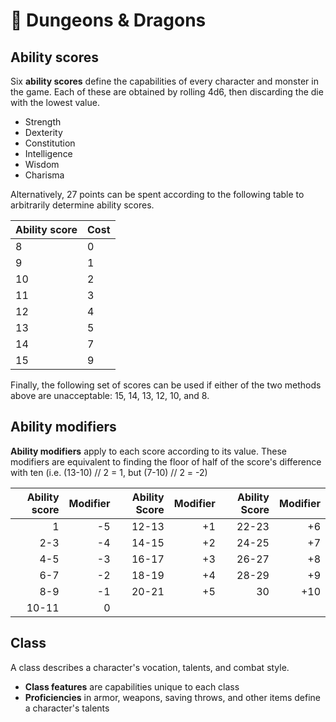 # 🐲&#xFE0F;  Dungeons & Dragons
## Ability scores
Six **ability scores** define the capabilities of every character and monster in the game.
Each of these are obtained by rolling 4d6, then discarding the die with the lowest value.

- Strength
- Dexterity
- Constitution
- Intelligence
- Wisdom
- Charisma

Alternatively, 27 points can be spent according to the following table to arbitrarily determine ability scores.

| Ability score | Cost |
| ------------- | ---- |
| 8             | 0    |
| 9             | 1    |
| 10            | 2    |
| 11            | 3    |
| 12            | 4    |
| 13            | 5    |
| 14            | 7    |
| 15            | 9    |

Finally, the following set of scores can be used if either of the two methods above are unacceptable: 15, 14, 13, 12, 10, and 8.

## Ability modifiers

**Ability modifiers** apply to each score according to its value. These modifiers are equivalent to finding the floor of half of the score's difference with ten (i.e. (13-10) // 2 = 1, but (7-10) // 2 = -2)

| Ability score | Modifier | Ability Score | Modifier | Ability Score | Modifier |
| ------------: | -------: | ------------: | -------: | ------------: | -------: |
|             1 |       -5 |         12-13 |       +1 |         22-23 |       +6 |
|           2-3 |       -4 |         14-15 |       +2 |         24-25 |       +7 |
|           4-5 |       -3 |         16-17 |       +3 |         26-27 |       +8 |
|           6-7 |       -2 |         18-19 |       +4 |         28-29 |       +9 |
|           8-9 |       -1 |         20-21 |       +5 |            30 |      +10 |
|         10-11 |        0 |

## Class

A class describes a character's vocation, talents, and combat style.

- **Class features** are capabilities unique to each class
- **Proficiencies** in armor, weapons, saving throws, and other items define a character's talents